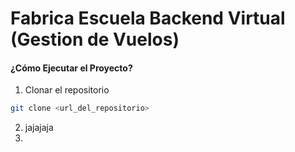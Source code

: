 # Fabrica Escuela Backend Virtual (Gestion de Vuelos)

#### ¿Cómo Ejecutar el Proyecto?

1. Clonar el repositorio

```bash
git clone <url_del_repositorio>
```

2. jajajaja
3. 

